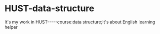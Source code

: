 # HUST-data-structure
It's my work in HUST-----course:data structure;It's about English learning helper
